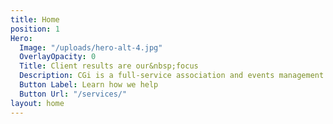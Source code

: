 ```yaml
---
title: Home
position: 1
Hero:
  Image: "/uploads/hero-alt-4.jpg"
  OverlayOpacity: 0
  Title: Client results are our&nbsp;focus
  Description: CGi is a full-service association and events management company.
  Button Label: Learn how we help
  Button Url: "/services/"
layout: home
---
```


